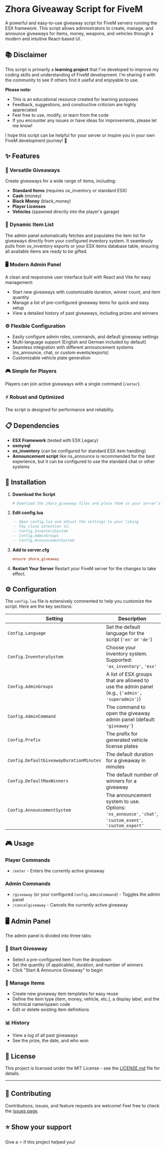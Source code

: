 # Zhora Giveaway Script for FiveM

A powerful and easy-to-use giveaway script for FiveM servers running the ESX framework. This script allows administrators to create, manage, and announce giveaways for items, money, weapons, and vehicles through a modern and intuitive React-based UI.

## 📚 Disclaimer

This script is primarily a **learning project** that I've developed to improve my coding skills and understanding of FiveM development. I'm sharing it with the community to see if others find it useful and enjoyable to use. 

**Please note:**
- This is an educational resource created for learning purposes
- Feedback, suggestions, and constructive criticism are highly appreciated
- Feel free to use, modify, or learn from the code
- If you encounter any issues or have ideas for improvements, please let me know!

I hope this script can be helpful for your server or inspire you in your own FiveM development journey! 🚀

## ✨ Features

### 🎁 Versatile Giveaways
Create giveaways for a wide range of items, including:
- **Standard Items** (requires ox_inventory or standard ESX)
- **Cash** (money)
- **Black Money** (black_money)
- **Player Licenses**
- **Vehicles** (spawned directly into the player's garage)

### 🔄 Dynamic Item List
The admin panel automatically fetches and populates the item list for giveaways directly from your configured inventory system. It seamlessly pulls from ox_inventory exports or your ESX items database table, ensuring all available items are ready to be gifted.

### 🖥️ Modern Admin Panel
A clean and responsive user interface built with React and Vite for easy management:
- Start new giveaways with customizable duration, winner count, and item quantity
- Manage a list of pre-configured giveaway items for quick and easy setup
- View a detailed history of past giveaways, including prizes and winners

### ⚙️ Flexible Configuration
- Easily configure admin roles, commands, and default giveaway settings
- Multi-language support (English and German included by default)
- Seamless integration with different announcement systems (ns_announce, chat, or custom events/exports)
- Customizable vehicle plate generation

### 🎮 Simple for Players
Players can join active giveaways with a single command (`/enter`).

### ⚡ Robust and Optimized
The script is designed for performance and reliability.

## 📋 Dependencies

- **ESX Framework** (tested with ESX Legacy)
- **oxmysql**
- **ox_inventory** (can be configured for standard ESX item handling)
- **Announcement script** like ns_announce is recommended for the best experience, but it can be configured to use the standard chat or other systems

## 🚀 Installation

1. **Download the Script**
   ```bash
   # Download the zhora_giveaway files and place them in your server's resources directory
   ```

2. **Edit config.lua**
   ```lua
   -- Open config.lua and adjust the settings to your liking
   -- Pay close attention to:
   -- Config.InventorySystem
   -- Config.AdminGroups
   -- Config.AnnouncementSystem
   ```

3. **Add to server.cfg**
   ```cfg
   ensure zhora_giveaway
   ```

4. **Restart Your Server**
   Restart your FiveM server for the changes to take effect.

## ⚙️ Configuration

The `config.lua` file is extensively commented to help you customize the script. Here are the key sections:

| Setting | Description |
|---------|-------------|
| `Config.Language` | Set the default language for the script (`'en'` or `'de'`) |
| `Config.InventorySystem` | Choose your inventory system. Supported: `'ox_inventory'`, `'esx'` |
| `Config.AdminGroups` | A list of ESX groups that are allowed to use the admin panel (e.g., `{'admin', 'superadmin'}`) |
| `Config.AdminCommand` | The command to open the giveaway admin panel (default: `'giveaway'`) |
| `Config.Prefix` | The prefix for generated vehicle license plates |
| `Config.DefaultGiveawayDurationMinutes` | The default duration for a giveaway in minutes |
| `Config.DefaultMaxWinners` | The default number of winners for a giveaway |
| `Config.AnnouncementSystem` | The announcement system to use. Options: `'ns_announce'`, `'chat'`, `'custom_event'`, `'custom_export'` |

## 🎮 Usage

### Player Commands
- `/enter` - Enters the currently active giveaway

### Admin Commands
- `/giveaway` (or your configured `Config.AdminCommand`) - Toggles the admin panel
- `/cancelgiveaway` - Cancels the currently active giveaway

## 🖥️ Admin Panel

The admin panel is divided into three tabs:

### 📝 Start Giveaway
- Select a pre-configured item from the dropdown
- Set the quantity (if applicable), duration, and number of winners
- Click "Start & Announce Giveaway" to begin

### 🔧 Manage Items
- Create new giveaway item templates for easy reuse
- Define the item type (item, money, vehicle, etc.), a display label, and the technical name/spawn code
- Edit or delete existing item definitions

### 📊 History
- View a log of all past giveaways
- See the prize, the date, and who won

## 📄 License

This project is licensed under the MIT License - see the [LICENSE.md](LICENSE.md) file for details.

---

## 🤝 Contributing

Contributions, issues, and feature requests are welcome! Feel free to check the [issues page](../../issues).

## ⭐ Show your support

Give a ⭐️ if this project helped you!
